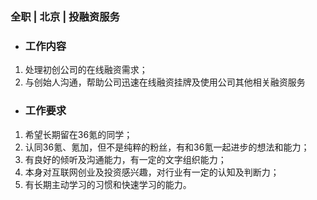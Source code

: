 ### 全职 | 北京 | 投融资服务

* ### 工作内容

1. 处理初创公司的在线融资需求；
2. 与创始人沟通，帮助公司迅速在线融资挂牌及使用公司其他相关融资服务

* ### 工作要求

1. 希望长期留在36氪的同学；
2. 认同36氪、氪加，但不是纯粹的粉丝，有和36氪一起进步的想法和能力；
3. 有良好的倾听及沟通能力，有一定的文字组织能力；
4. 本身对互联网创业及投资感兴趣，对行业有一定的认知及判断力；
5. 有长期主动学习的习惯和快速学习的能力。